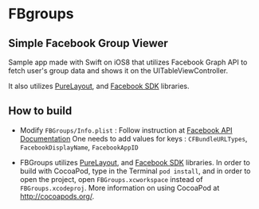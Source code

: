 FBgroups
========

Simple Facebook Group Viewer
------------------

Sample app made with Swift on iOS8 that utilizes Facebook Graph API to fetch user's group data and shows it on the UITableViewController.

It also utilizes [PureLayout](https://github.com/smileyborg/PureLayout), and [Facebook SDK](https://developers.facebook.com/docs/ios) libraries.

How to build
------------
* Modify `FBGroups/Info.plist` : Follow instruction at [Facebook API Documentation](https://developers.facebook.com/docs/ios/getting-started#configure)
One needs to add values for keys : `CFBundleURLTypes`, `FacebookDisplayName`, `FacebookAppID`

* FBGroups utilizes [PureLayout](https://github.com/smileyborg/PureLayout), and [Facebook SDK](https://developers.facebook.com/docs/ios) libraries.
In order to build with CocoaPod, type in the Terminal `pod install`, and in order to open the project, open `FBGroups.xcworkspace` instead of `FBGroups.xcodeproj`. More information on using CocoaPod at http://cocoapods.org/.
